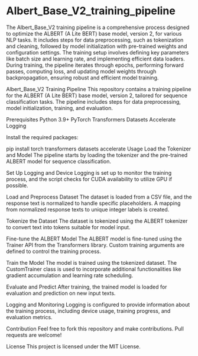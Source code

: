 # Albert_Base_V2_training_pipeline

The Albert_Base_V2 training pipeline is a comprehensive process designed to optimize the ALBERT (A Lite BERT) base model, version 2, for various NLP tasks. It includes steps for data preprocessing, such as tokenization and cleaning, followed by model initialization with pre-trained weights and configuration settings. The training setup involves defining key parameters like batch size and learning rate, and implementing efficient data loaders. During training, the pipeline iterates through epochs, performing forward passes, computing loss, and updating model weights through backpropagation, ensuring robust and efficient model training.


Albert_Base_V2 Training Pipeline
This repository contains a training pipeline for the ALBERT (A Lite BERT) base model, version 2, tailored for sequence classification tasks. The pipeline includes steps for data preprocessing, model initialization, training, and evaluation.

Prerequisites
Python 3.9+
PyTorch
Transformers
Datasets
Accelerate
Logging

Install the required packages:

pip install torch transformers datasets accelerate
Usage
Load the Tokenizer and Model
The pipeline starts by loading the tokenizer and the pre-trained ALBERT model for sequence classification.

Set Up Logging and Device
Logging is set up to monitor the training process, and the script checks for CUDA availability to utilize GPU if possible.

Load and Preprocess Dataset
The dataset is loaded from a CSV file, and the response text is normalized to handle specific placeholders. A mapping from normalized response texts to unique integer labels is created.

Tokenize the Dataset
The dataset is tokenized using the ALBERT tokenizer to convert text into tokens suitable for model input.

Fine-tune the ALBERT Model
The ALBERT model is fine-tuned using the Trainer API from the Transformers library. Custom training arguments are defined to control the training process.

Train the Model
The model is trained using the tokenized dataset. The CustomTrainer class is used to incorporate additional functionalities like gradient accumulation and learning rate scheduling.

Evaluate and Predict
After training, the trained model is loaded for evaluation and prediction on new input texts.

Logging and Monitoring
Logging is configured to provide information about the training process, including device usage, training progress, and evaluation metrics.

Contribution
Feel free to fork this repository and make contributions. Pull requests are welcome!

License
This project is licensed under the MIT License.
